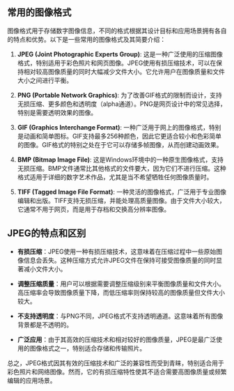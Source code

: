 ## 常用的图像格式

图像格式用于存储数字图像信息，不同的格式根据其设计目标和应用场景拥有各自的特点和优势。以下是一些常用的图像格式及其简要介绍：

1. **JPEG (Joint Photographic Experts Group)**: 这是一种广泛使用的压缩图像格式，特别适用于彩色照片和网页图像。JPEG使用有损压缩技术，可以在保持相对较高图像质量的同时大幅减少文件大小。它允许用户在图像质量和文件大小之间进行平衡。

2. **PNG (Portable Network Graphics)**: 为了改善GIF格式的限制而设计，支持无损压缩、更多颜色和透明度（alpha通道）。PNG是网页设计中的常见选择，特别是需要透明效果的图像。

3. **GIF (Graphics Interchange Format)**: 一种广泛用于网上的图像格式，特别是动画和简单图标。GIF支持最多256种颜色，因此它更适合较小和色彩简单的图像。GIF格式的特别之处在于它可以存储多帧图像，从而创建动画效果。

4. **BMP (Bitmap Image File)**: 这是Windows环境中的一种原生图像格式，支持无损压缩。BMP文件通常比其他格式的文件要大，因为它们不进行压缩。这种格式适用于详细的数字艺术作品，尤其是当不希望牺牲任何图像质量时。

5. **TIFF (Tagged Image File Format)**: 一种灵活的图像格式，广泛用于专业图像编辑和出版。TIFF支持无损压缩，并能处理高质量图像。由于文件大小较大，它通常不用于网页，而是用于存档和交换高分辨率图像。

## JPEG的特点和区别

- **有损压缩**：JPEG使用一种有损压缩技术，这意味着在压缩过程中一些原始图像信息会丢失。这种压缩方式允许JPEG文件在保持可接受图像质量的同时显著减小文件大小。

- **调整压缩质量**：用户可以根据需要调整压缩级别来平衡图像质量和文件大小。高压缩率会导致图像质量下降，而低压缩率则保持较高的图像质量但文件大小较大。

- **不支持透明度**：与PNG不同，JPEG格式不支持透明通道。这意味着所有图像背景都是不透明的。

- **广泛应用**：由于其高效的压缩技术和相对较好的图像质量，JPEG是最广泛使用的图像格式之一，特别适合存储和传输照片。

总之，JPEG格式因其有效的压缩技术和广泛的兼容性而受到青睐，特别适合用于彩色照片和网络图像。然而，它的有损压缩特性使其不适合需要高图像质量或频繁编辑的应用场景。